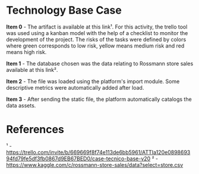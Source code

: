 # Technology Base Case

**Item 0** - The artifact is available at this link¹. For this activity, the trello tool was used using a kanban model with the help of a checklist to monitor the development of the project. The risks of the tasks were defined by colors where green corresponds to low risk, yellow means medium risk and red means high risk.

**Item 1** - The database chosen was the data relating to Rossmann store sales available at this link².

**Item 2** - The file was loaded using the platform's import module. Some descriptive metrics were automatically added after load.

**Item 3** - After sending the static file, the platform automatically catalogs the data assets.

# References

¹ - https://trello.com/invite/b/669669f8f74e113de6bb5961/ATTIa120e089869394fd79fe5df3fb0867d9EB67BED0/case-tecnico-base-v20
² - https://www.kaggle.com/c/rossmann-store-sales/data?select=store.csv
